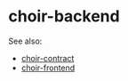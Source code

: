 # choir-backend

See also:
* [choir-contract](/choir-contract/README.md)
* [choir-frontend](../choir-frontend/README.md)


